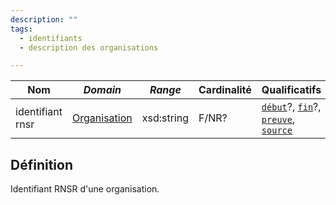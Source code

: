 ```yaml
---
description: ""
tags:
  - identifiants
  - description des organisations

---
```


| **Nom**          | ***Domain***                                            | ***Range*** | **Cardinalité** | **Qualificatifs**                                                                    |
| ---------------- | ------------------------------------------------------- | ----------- | --------------- | ------------------------------------------------------------------------------------ |
| identifiant rnsr | [Organisation](../Classes/Organisation/Organisation.md) | xsd:string  | F/NR?           | [`début`](début.md)?, [`fin`](fin.md)?, [`preuve`](preuve.md), [`source`](source.md) |

## Définition

Identifiant RNSR d'une organisation.